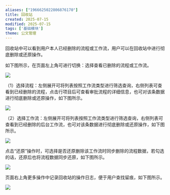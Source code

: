 ```yaml
---
aliases: ["1966625022806876170"]
title: 回收站
created: 2025-07-15
modified: 2025-07-15
tags: ['基础模块']
theme: 公文管理
---
```


回收站中可以看到用户本人已经删除的流程或工作流，用户可以在回收站中进行彻底删除或还原操作。

如下图所示，在页面左上角可进行切换：选择查看已删除的流程或工作流。

![](https://myhelpdoc.oss-cn-heyuan.aliyuncs.com/mdimages/de366bdd29ae0c62830ace8550da5f66.jpg)

（1）选择流程：左侧展开可将列表按照工作流类型进行筛选查询，右侧列表可查看到已经删除的流程，点击行项目后可查看审批流程的详细信息，也可对该条数据进行彻底删除或还原操作，如下图所示。

![](https://myhelpdoc.oss-cn-heyuan.aliyuncs.com/mdimages/9e4b57fad60464ad6f61531d6feb438d.jpg)

（2）选择工作流：左侧展开可将列表按照工作流类型进行筛选查询，右侧列表可查看到已经删除的后台工作流，也可对该条数据进行彻底删除或还原操作，如下图所示。

![](https://myhelpdoc.oss-cn-heyuan.aliyuncs.com/mdimages/3fca8121e160291b2bb29f84eee936f7.jpg)

点击“还原”操作时，可选择是否还原删除该工作流时同步删除的流程数据，若勾选的话，还原后也将流程数据同步还原，如下图所示。

![](https://myhelpdoc.oss-cn-heyuan.aliyuncs.com/mdimages/3c0b05c36edd0be86ac6d36b83c2ea4c.jpg)

页面右上角更多操作中记录回收站的操作日志，便于用户查找留痕，如下图所示。

![](https://myhelpdoc.oss-cn-heyuan.aliyuncs.com/mdimages/6679bdeb89c5bdeb88e521cdc59e9250.jpg)

